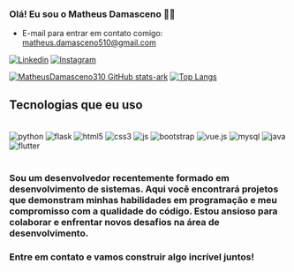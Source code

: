 
### Olá! Eu sou o Matheus Damasceno 👋🏽

<ul>
    <li>E-mail para entrar em contato comigo: <a href="https://mail.google.com/mail/u/0/#inbox?compose=CllgCJfpJtDJZvbTVVnTRQHwtBFBJBTDKjVhDNjVgHPShzKNnrDXZHtTsGFlDQMLFxTSZCGBXXB">matheus.damasceno510@gmail.com</a></li>
</ul>

[![Linkedin](https://img.shields.io/badge/LinkedIn-0077B5?style=for-the-badge&logo=linkedin&logoColor=white)](https://www.linkedin.com/in/matheus-oliveira-31008a243/)
[![Instagram](https://img.shields.io/badge/Instagram-E4405F?style=for-the-badge&logo=instagram&logoColor=white)](https://www.instagram.com/ff.tths/)

[![MatheusDamasceno310 GitHub stats-ark](https://github-readme-stats.vercel.app/api?username=MatheusDamasceno310&show_icons=true&theme=default#gh-radical-mode-only)](https://github.com/MatheusDamasceno310/github-readme-stats#gh-radical-mode-only)
[![Top Langs](https://github-readme-stats.vercel.app/api/top-langs/?username=MatheusDamasceno310&layout=donut)](https://github.com/MatheusDamasceno310/github-readme-stats)

## Tecnologias que eu uso

<div style="display: inline_block"><br/>
    <img align="center" alt="python" src="https://img.shields.io/badge/Python-14354C?style=for-the-badge&logo=python&logoColor=white" />
    <img align="center" alt="flask" src="https://img.shields.io/badge/Flask-000000?style=for-the-badge&logo=flask&logoColor=white" />
    <img align="center" alt="html5" src="https://img.shields.io/badge/HTML5-E34F26?style=for-the-badge&logo=html5&logoColor=white" />
    <img align="center" alt="css3" src="https://img.shields.io/badge/CSS3-1572B6?style=for-the-badge&logo=css3&logoColor=white" />
    <img align="center" alt="js" src="https://img.shields.io/badge/JavaScript-323330?style=for-the-badge&logo=javascript&logoColor=F7DF1E" />
    <img align="center" alt="bootstrap" src="https://img.shields.io/badge/Bootstrap-563D7C?style=for-the-badge&logo=bootstrap&logoColor=white" />
    <img align="center" alt="vue.js" src="	https://img.shields.io/badge/Vue.js-35495E?style=for-the-badge&logo=vue.js&logoColor=4FC08D" />
    <img align="center" alt="mysql" src="https://img.shields.io/badge/MySQL-00000F?style=for-the-badge&logo=mysql&logoColor=white" />
    <img align="center" alt="java" src="https://img.shields.io/badge/Java-ED8B00?style=for-the-badge&logo=openjdk&logoColor=white" />
    <img align="center" alt="flutter" src="https://img.shields.io/badge/Flutter-02569B?style=for-the-badge&logo=flutter&logoColor=white" />
</div>
</br>

### Sou um desenvolvedor recentemente formado em desenvolvimento de sistemas. Aqui você encontrará projetos que demonstram minhas habilidades em programação e meu compromisso com a qualidade do código. Estou ansioso para colaborar e enfrentar novos desafios na área de desenvolvimento.

### Entre em contato e vamos construir algo incrível juntos!
